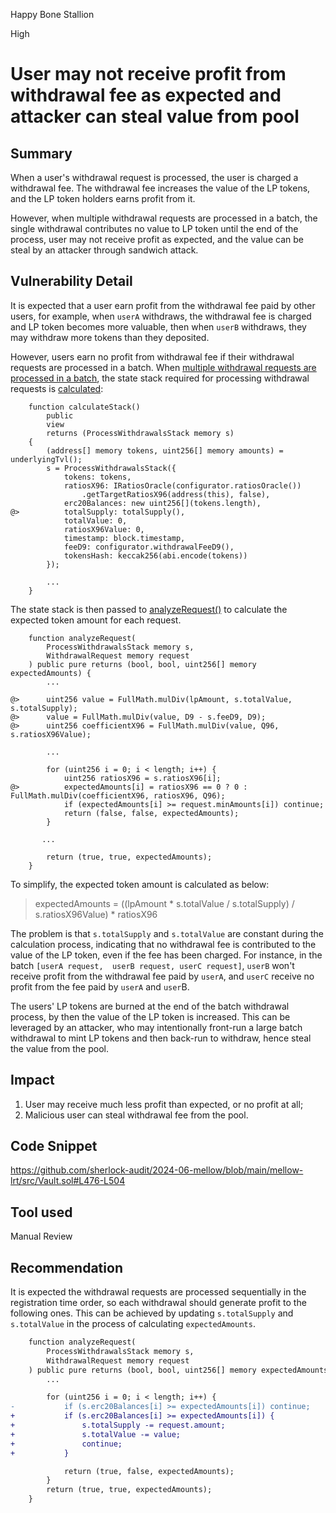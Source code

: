 Happy Bone Stallion

High

# User may not receive profit from withdrawal fee as expected and attacker can steal value from pool

## Summary
When a user's withdrawal request is processed, the user is charged a withdrawal fee. The withdrawal fee increases the value of the LP tokens, and the LP token holders earns profit from it. 

However, when multiple withdrawal requests are processed in a batch, the single withdrawal contributes no value to LP token until the end of the process, user may not receive profit as expected, and the value can be steal by an attacker through sandwich attack.

## Vulnerability Detail
It is expected that a user earn profit from the withdrawal fee paid by other users, for example, when `userA` withdraws, the withdrawal fee is charged and LP token becomes more valuable, then when `userB` withdraws, they may withdraw more tokens than they deposited.

However, users earn no profit from withdrawal fee if their withdrawal requests are processed in a batch. When [multiple withdrawal requests are processed in a batch](https://github.com/sherlock-audit/2024-06-mellow/blob/main/mellow-lrt/src/Vault.sol#L536-L538), the state stack required for processing withdrawal requests is [calculated](https://github.com/sherlock-audit/2024-06-mellow/blob/main/mellow-lrt/src/Vault.sol#L507-L510):
```solidity
    function calculateStack()
        public
        view
        returns (ProcessWithdrawalsStack memory s)
    {
        (address[] memory tokens, uint256[] memory amounts) = underlyingTvl();
        s = ProcessWithdrawalsStack({
            tokens: tokens,
            ratiosX96: IRatiosOracle(configurator.ratiosOracle())
                .getTargetRatiosX96(address(this), false),
            erc20Balances: new uint256[](tokens.length),
@>          totalSupply: totalSupply(),
            totalValue: 0,
            ratiosX96Value: 0,
            timestamp: block.timestamp,
            feeD9: configurator.withdrawalFeeD9(),
            tokensHash: keccak256(abi.encode(tokens))
        });

        ...
    }
```
The state stack is then passed to [analyzeRequest()](https://github.com/sherlock-audit/2024-06-mellow/blob/main/mellow-lrt/src/Vault.sol#L476-L479) to calculate the expected token amount for each request.
```solidity
    function analyzeRequest(
        ProcessWithdrawalsStack memory s,
        WithdrawalRequest memory request
    ) public pure returns (bool, bool, uint256[] memory expectedAmounts) {
        ...

@>      uint256 value = FullMath.mulDiv(lpAmount, s.totalValue, s.totalSupply);
@>      value = FullMath.mulDiv(value, D9 - s.feeD9, D9);
@>      uint256 coefficientX96 = FullMath.mulDiv(value, Q96, s.ratiosX96Value);

        ...

        for (uint256 i = 0; i < length; i++) {
            uint256 ratiosX96 = s.ratiosX96[i];
@>          expectedAmounts[i] = ratiosX96 == 0 ? 0 : FullMath.mulDiv(coefficientX96, ratiosX96, Q96);
            if (expectedAmounts[i] >= request.minAmounts[i]) continue;
            return (false, false, expectedAmounts);
        }

       ...

        return (true, true, expectedAmounts);
    }
```
To simplify,  the expected token amount is calculated as below:
> expectedAmounts = ((lpAmount * s.totalValue / s.totalSupply) / s.ratiosX96Value) * ratiosX96

The problem is that `s.totalSupply` and `s.totalValue` are constant during the calculation process, indicating that no withdrawal fee is contributed to the value of the LP token, even if the fee has been charged. For instance, in the batch `[userA request,  userB request, userC request]`, `userB` won't receive profit from the withdrawal fee paid by `userA`, and `userC` receive no profit from the fee paid by `userA` and `user`B.

The users' LP tokens are burned at the end of the batch withdrawal process, by then the value of the LP token is increased. This can be leveraged by an attacker, who may intentionally front-run a large batch withdrawal to mint LP tokens and then back-run  to withdraw, hence steal the value from the pool.

## Impact
1. User may receive much less profit than expected, or no profit at all;
2. Malicious user can steal withdrawal fee from the pool.

## Code Snippet
https://github.com/sherlock-audit/2024-06-mellow/blob/main/mellow-lrt/src/Vault.sol#L476-L504

## Tool used
Manual Review

## Recommendation
It is expected the withdrawal requests are processed sequentially in the registration time order, so each withdrawal should generate profit to the following ones. This can be achieved by updating `s.totalSupply` and `s.totalValue` in the process of calculating `expectedAmounts`.
```diff
    function analyzeRequest(
        ProcessWithdrawalsStack memory s,
        WithdrawalRequest memory request
    ) public pure returns (bool, bool, uint256[] memory expectedAmounts) {
        ...

        for (uint256 i = 0; i < length; i++) {
-           if (s.erc20Balances[i] >= expectedAmounts[i]) continue;
+           if (s.erc20Balances[i] >= expectedAmounts[i]) {
+               s.totalSupply -= request.amount;
+               s.totalValue -= value;
+               continue;
+           }

            return (true, false, expectedAmounts);
        }
        return (true, true, expectedAmounts);
    }
```
